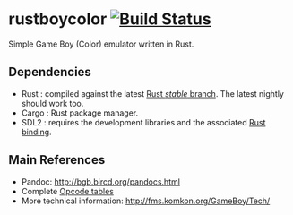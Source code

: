 # rustboycolor [![Build Status](https://travis-ci.org/pierreyoda/rustboycolor.svg?branch=master)](https://travis-ci.org/pierreyoda/rustboycolor)

Simple Game Boy (Color) emulator written in Rust.

## Dependencies

- Rust : compiled against the latest [Rust _stable_ branch][rust-stable]. The latest nightly should work too.
- Cargo : Rust package manager.
- SDL2 : requires the development libraries and the associated [Rust binding][rust-sdl2].

[rust-stable]: https://github.com/rust-lang/rust/tree/stable
[rust-sdl2]: https://github.com/AngryLawyer/rust-sdl2

## Main References

- Pandoc: <http://bgb.bircd.org/pandocs.html>
- Complete [Opcode tables](http://www.pastraiser.com/cpu/gameboy/gameboy_opcodes.html)
- More technical information: <http://fms.komkon.org/GameBoy/Tech/>
